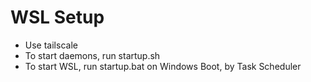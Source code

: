 # WSL Setup

- Use tailscale
- To start daemons, run startup.sh
- To start WSL, run startup.bat on Windows Boot, by Task Scheduler
